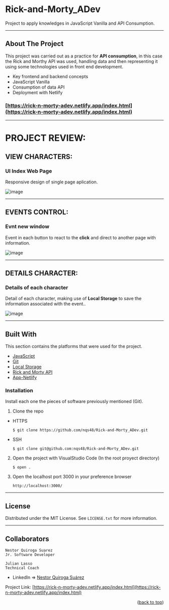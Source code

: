# Rick-and-Morty_ADev
Project to apply knowledges in JavaScript Vanilla and API Consumption.

---

<!-- ABOUT THE PROJECT -->
## About The Project

This project was carried out as a practice for **API consumption**, in this case the Rick and Morthy API was used, handling data and then representing it using some technologies used in front end development.

- Key frontend and backend concepts
- JavaScript Vanilla
- Consumption of data API 
- Deployment with Netlify

### [https://rick-n-morty-adev.netlify.app/index.html](https://rick-n-morty-adev.netlify.app/index.html)


---

# PROJECT REVIEW:


## VIEW CHARACTERS:

### UI Index Web Page

Responsive design of single page aplication.

![image](https://res.cloudinary.com/adev48/image/upload/v1658512853/Deployments/Rick%20and%20Morty-app/all_characters.png)

---

## EVENTS CONTROL:

### Evnt new window

Event in each button to react to the **click** and direct to another page with information.

![image](https://res.cloudinary.com/adev48/image/upload/v1658513573/Deployments/Rick%20and%20Morty-app/events_contol_anoiof.png)

---

## DETAILS CHARACTER:

### Details of each character

Detail of each character, making use of **Local Storage** to save the information associated with the event..

![image](https://res.cloudinary.com/adev48/image/upload/v1658512853/Deployments/Rick%20and%20Morty-app/character_info_ohsqtp.png)

---

## Built With

This section contains the platforms that were used for the project.

* [JavaScript](https://developer.mozilla.org/es/docs/Web/JavaScript)
* [Git](https://git-scm.com/)
* [Local Storage](https://developer.mozilla.org/es/docs/Web/API/Window/localStorage)
* [Rick and Morty API](https://rick-n-morty-adev.netlify.app/index.html)
* [App-Netlify](https://app.netlify.com/teams/nqs48/overview)


### Installation

Install each one the pieces of software previously mentioned (Git).


1. Clone the repo

- HTTPS
   ```
   $ git clone https://github.com/nqs48/Rick-and-Morty_ADev.git
   ```


- SSH
   ```
   $ git clone git@github.com:nqs48/Rick-and-Morty_ADev.git
   ```


2. Open the project with VisualStudio Code (In the root proyect directory)

   ```
   $ open .
   ```
   

3. Open the localhost port 3000 in your preference browser

   ```
   http://localhost:3000/
   
   ```

---

<!-- LICENSE -->
## License

Distributed under the MIT License. See `LICENSE.txt` for more information.

---

<!-- CONTACT -->
## Collaborators
```
Nestor Quiroga Suarez
Jr. Software Developer

Julian Lasso
Technical Coach
```
- LinkedIn => [Nestor Quiroga Suárez](https://www.linkedin.com/in/nqs48/)


Project Link: [https://rick-n-morty-adev.netlify.app/index.html](https://rick-n-morty-adev.netlify.app/index.html)

<p align="right">(<a href="#top">back to top</a>)</p>
